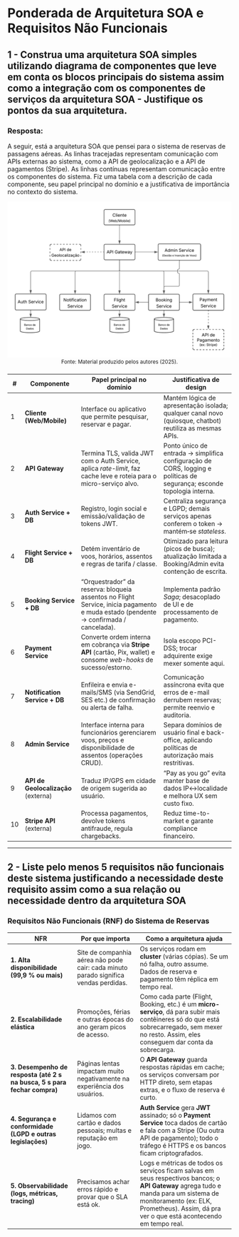# Ponderada de Arquitetura SOA e Requisitos Não Funcionais
## 1 - Construa uma arquitetura SOA simples utilizando diagrama de componentes que leve em conta os blocos principais do sistema assim como a integração com os componentes de serviços da arquitetura SOA - Justifique os pontos da sua arquitetura.

### Resposta:
A seguir, está a arquitetura SOA que pensei para o sistema de reservas de passagens aéreas. As linhas tracejadas representam comunicação com APIs externas ao sistema, como a API de geolocalização e a API de pagamentos (Stripe). As linhas contínuas representam comunicação entre os componentes do sistema.
Fiz uma tabela com a descrição de cada componente, seu papel principal no domínio e a justificativa de importância no contexto do sistema.
<div align="center">
<img src="./Arquitetura SOA - Semana 04.png" alt="Arquitetura SOA" /> <br>
<sup>Fonte: Material produzido pelos autores (2025).</sup>
</div>


| #  | Componente                          | Papel principal no domínio                                                                                                          | Justificativa de design                                                                                                |
| -- | ----------------------------------- | ----------------------------------------------------------------------------------------------------------------------------------- | ---------------------------------------------------------------------------------------------------------------------- |
| 1  | **Cliente (Web/Mobile)**            | Interface ou aplicativo que permite pesquisar, reservar e pagar.                                                         | Mantém lógica de apresentação isolada; qualquer canal novo (quiosque, chatbot) reutiliza as mesmas APIs.               |
| 2  | **API Gateway**                     | Termina TLS, valida JWT com o Auth Service, aplica *rate-limit*, faz cache leve e roteia para o micro-serviço alvo.                 | Ponto único de entrada → simplifica configuração de CORS, logging e políticas de segurança; esconde topologia interna. |
| 3  | **Auth Service + DB**               | Registro, login social e emissão/validação de tokens JWT.                                                                           | Centraliza segurança e LGPD; demais serviços apenas conferem o token → mantém‐se *stateless*.                          |
| 4  | **Flight Service + DB**             | Detém inventário de voos, horários, assentos e regras de tarifa / classe.                                                           | Otimizado para leitura (picos de busca); atualização limitada a Booking/Admin evita contenção de escrita.              |
| 5  | **Booking Service + DB**            | “Orquestrador” da reserva: bloqueia assentos no Flight Service, inicia pagamento e muda estado (pendente → confirmada / cancelada). | Implementa padrão *Saga*; desacoplado de UI e de processamento de pagamento.                                           |
| 6  | **Payment Service**                 | Converte ordem interna em cobrança via **Stripe API** (cartão, Pix, wallet) e consome *web-hooks* de sucesso/estorno.               | Isola escopo PCI-DSS; trocar adquirente exige mexer somente aqui.                                                      |
| 7  | **Notification Service + DB**       | Enfileira e envia e-mails/SMS (via SendGrid, SES etc.) de confirmação ou alerta de falha.                                           | Comunicação assíncrona evita que erros de e-mail derrubem reservas; permite reenvio e auditoria.                       |
| 8  | **Admin Service**                   | Interface interna para funcionários gerenciarem voos, preços e disponibilidade de assentos (operações CRUD).                        | Separa domínios de usuário final e back-office, aplicando políticas de autorização mais restritivas.                   |
| 9  | **API de Geolocalização** (externa) | Traduz IP/GPS em cidade de origem sugerida ao usuário.                                                                              | “Pay as you go” evita manter base de dados IP↔localidade e melhora UX sem custo fixo.                                  |
| 10 | **Stripe API** (externa)            | Processa pagamentos, devolve tokens antifraude, regula chargebacks.                                                                 | Reduz time-to-market e garante compliance financeiro.                                                                  |

---
## 2 - Liste pelo menos 5 requisitos não funcionais deste sistema justificando a necessidade deste requisito assim como a sua relação ou necessidade dentro da arquitetura SOA

### Requisitos Não Funcionais (RNF) do Sistema de Reservas

| NFR                                                                      | Por que importa                                                                      | Como a arquitetura ajuda                                                                                                                                            |
| ------------------------------------------------------------------------ | ------------------------------------------------------------------------------------ | ------------------------------------------------------------------------------------------------------------------------------------------------------------------- |
| **1. Alta disponibilidade (99,9 % ou mais)**                             | Site de companhia aérea não pode cair: cada minuto parado significa vendas perdidas. | Os serviços rodam em **cluster** (várias cópias). Se um nó falha, outro assume. Dados de reserva e pagamento têm réplica em tempo real.                             |
| **2. Escalabilidade elástica**                                           | Promoções, férias e outras épocas do ano geram picos de acesso.                                           | Como cada parte (Flight, Booking, etc.) é um **micro-serviço**, dá para subir mais contêineres só do que está sobrecarregado, sem mexer no resto. Assim, eles conseguem dar conta da sobrecarga.                  |
| **3. Desempenho de resposta (até 2 s na busca, 5 s para fechar compra)** | Páginas lentas impactam muito negativamente na experiência dos usuários.                          | O **API Gateway** guarda respostas rápidas em cache; os serviços conversam por HTTP direto, sem etapas extras, e o fluxo de reserva é curto.                        |
| **4. Segurança e conformidade (LGPD e outras legislações)**                          | Lidamos com cartão e dados pessoais; multas e reputação em jogo.                     | **Auth Service** gera **JWT** assinado; só o **Payment Service** toca dados de cartão e fala com a Stripe (Ou outra API de pagamento); todo o tráfego é HTTPS e os bancos ficam criptografados. |
| **5. Observabilidade (logs, métricas, tracing)**                         | Precisamos achar erros rápido e provar que o SLA está ok.                            | Logs e métricas de todos os serviços ficam salvas em seus respectivos bancos; o **API Gateway** agrega tudo e manda para um sistema de monitoramento (ex: ELK, Prometheus). Assim, dá pra ver o que está acontecendo em tempo real. |